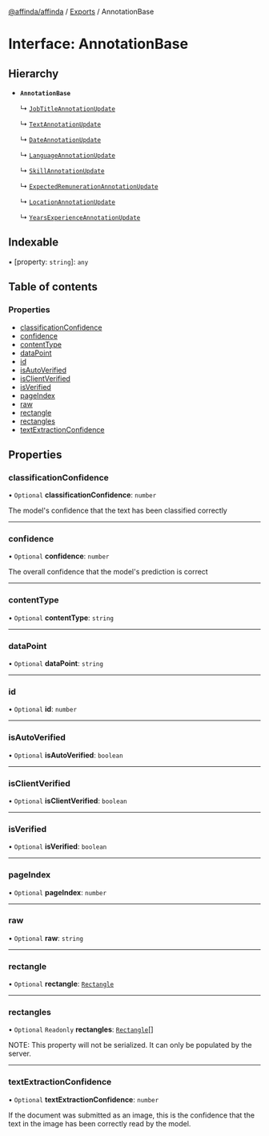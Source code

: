 [@affinda/affinda](../README.md) / [Exports](../modules.md) / AnnotationBase

# Interface: AnnotationBase

## Hierarchy

- **`AnnotationBase`**

  ↳ [`JobTitleAnnotationUpdate`](JobTitleAnnotationUpdate.md)

  ↳ [`TextAnnotationUpdate`](TextAnnotationUpdate.md)

  ↳ [`DateAnnotationUpdate`](DateAnnotationUpdate.md)

  ↳ [`LanguageAnnotationUpdate`](LanguageAnnotationUpdate.md)

  ↳ [`SkillAnnotationUpdate`](SkillAnnotationUpdate.md)

  ↳ [`ExpectedRemunerationAnnotationUpdate`](ExpectedRemunerationAnnotationUpdate.md)

  ↳ [`LocationAnnotationUpdate`](LocationAnnotationUpdate.md)

  ↳ [`YearsExperienceAnnotationUpdate`](YearsExperienceAnnotationUpdate.md)

## Indexable

▪ [property: `string`]: `any`

## Table of contents

### Properties

- [classificationConfidence](AnnotationBase.md#classificationconfidence)
- [confidence](AnnotationBase.md#confidence)
- [contentType](AnnotationBase.md#contenttype)
- [dataPoint](AnnotationBase.md#datapoint)
- [id](AnnotationBase.md#id)
- [isAutoVerified](AnnotationBase.md#isautoverified)
- [isClientVerified](AnnotationBase.md#isclientverified)
- [isVerified](AnnotationBase.md#isverified)
- [pageIndex](AnnotationBase.md#pageindex)
- [raw](AnnotationBase.md#raw)
- [rectangle](AnnotationBase.md#rectangle)
- [rectangles](AnnotationBase.md#rectangles)
- [textExtractionConfidence](AnnotationBase.md#textextractionconfidence)

## Properties

### classificationConfidence

• `Optional` **classificationConfidence**: `number`

The model's confidence that the text has been classified correctly

___

### confidence

• `Optional` **confidence**: `number`

The overall confidence that the model's prediction is correct

___

### contentType

• `Optional` **contentType**: `string`

___

### dataPoint

• `Optional` **dataPoint**: `string`

___

### id

• `Optional` **id**: `number`

___

### isAutoVerified

• `Optional` **isAutoVerified**: `boolean`

___

### isClientVerified

• `Optional` **isClientVerified**: `boolean`

___

### isVerified

• `Optional` **isVerified**: `boolean`

___

### pageIndex

• `Optional` **pageIndex**: `number`

___

### raw

• `Optional` **raw**: `string`

___

### rectangle

• `Optional` **rectangle**: [`Rectangle`](Rectangle.md)

___

### rectangles

• `Optional` `Readonly` **rectangles**: [`Rectangle`](Rectangle.md)[]

NOTE: This property will not be serialized. It can only be populated by the server.

___

### textExtractionConfidence

• `Optional` **textExtractionConfidence**: `number`

If the document was submitted as an image, this is the confidence that the text in the image has been correctly read by the model.
